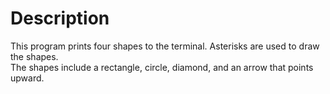 # Description
This program prints four shapes to the terminal. Asterisks are used to draw the shapes.\
The shapes include a rectangle, circle, diamond, and an arrow that points upward.
